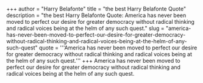 +++
author = "Harry Belafonte"
title = "the best Harry Belafonte Quote"
description = "the best Harry Belafonte Quote: America has never been moved to perfect our desire for greater democracy without radical thinking and radical voices being at the helm of any such quest."
slug = "america-has-never-been-moved-to-perfect-our-desire-for-greater-democracy-without-radical-thinking-and-radical-voices-being-at-the-helm-of-any-such-quest"
quote = '''America has never been moved to perfect our desire for greater democracy without radical thinking and radical voices being at the helm of any such quest.'''
+++
America has never been moved to perfect our desire for greater democracy without radical thinking and radical voices being at the helm of any such quest.
